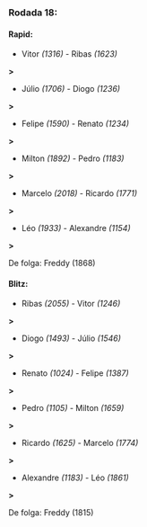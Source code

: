 ### Rodada 18:

#### Rapid:

* Vitor *(1316)*     -     Ribas *(1623)*

 **>** 
* Júlio *(1706)*     -     Diogo *(1236)*

 **>** 
* Felipe *(1590)*     -     Renato *(1234)*

 **>** 
* Milton *(1892)*     -     Pedro *(1183)*

 **>** 
* Marcelo *(2018)*     -     Ricardo *(1771)*

 **>** 
* Léo *(1933)*     -     Alexandre *(1154)*

 **>** 

De folga: Freddy (1868)

#### Blitz:

* Ribas *(2055)*     -     Vitor *(1246)*

 **>** 
* Diogo *(1493)*     -     Júlio *(1546)*

 **>** 
* Renato *(1024)*     -     Felipe *(1387)*

 **>** 
* Pedro *(1105)*     -     Milton *(1659)*

 **>** 
* Ricardo *(1625)*     -     Marcelo *(1774)*

 **>** 
* Alexandre *(1183)*     -     Léo *(1861)*

 **>** 

De folga: Freddy (1815)

